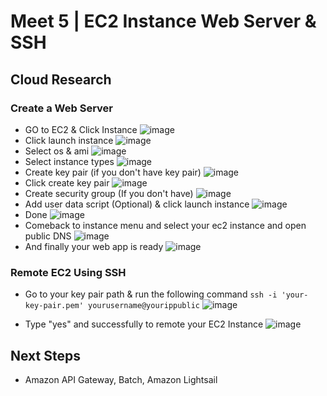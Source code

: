 # Meet 5 | EC2 Instance Web Server & SSH

## Cloud Research

### Create a Web Server

- GO to EC2 & Click Instance
  ![image](https://user-images.githubusercontent.com/118882411/222486623-6c26a096-8398-4249-b48b-414168927c0f.png)
- Click launch instance
  ![image](https://user-images.githubusercontent.com/118882411/222486938-5d3e625d-791e-4b54-b2c3-f9a77a31f8dc.png)
- Select os & ami
  ![image](https://user-images.githubusercontent.com/118882411/222488005-3c6cc18f-94bd-458b-b9c5-70bf8939257d.png)
- Select instance types
  ![image](https://user-images.githubusercontent.com/118882411/222488339-24eb8ebc-c505-4ae1-bbe3-357d856755dd.png)
- Create key pair (if you don't have key pair)
  ![image](https://user-images.githubusercontent.com/118882411/222488699-1aa97198-8dbd-4e15-b79e-7042ecfb1b66.png)
- Click create key pair
  ![image](https://user-images.githubusercontent.com/118882411/222489502-81474f43-2529-46f8-8b81-fbe496228fcb.png)
- Create security group (If you don't have)
  ![image](https://user-images.githubusercontent.com/118882411/222490763-ec51cf29-f86d-4baf-aaec-de7cb7d4bb3a.png)
- Add user data script (Optional) & click launch instance
  ![image](https://user-images.githubusercontent.com/118882411/222498650-2563ec0c-4fa3-4665-a271-3e8263fa05cc.png)
- Done
  ![image](https://user-images.githubusercontent.com/118882411/222491685-52b8dafa-e8fa-416b-a11a-0ead43fc084c.png)
- Comeback to instance menu and select your ec2 instance and open public DNS
  ![image](https://user-images.githubusercontent.com/118882411/222505283-0a118a73-e17c-446d-ad3a-4710b09d893b.png)
- And finally your web app is ready
  ![image](https://user-images.githubusercontent.com/118882411/222505527-0cf09cff-1184-4a72-a14b-89b82cd38723.png)

### Remote EC2 Using SSH

- Go to your key pair path & run the following command <code>ssh -i 'your-key-pair.pem' yourusername@yourippublic</code>
  ![image](https://user-images.githubusercontent.com/118882411/222494504-667684d9-862d-43e2-a9d9-8dcb015fd9de.png)

- Type "yes" and successfully to remote your EC2 Instance
  ![image](https://user-images.githubusercontent.com/118882411/222494891-668df46f-9fa3-4e69-bad4-7cc6415ca276.png)

## Next Steps

- Amazon API Gateway, Batch, Amazon Lightsail
